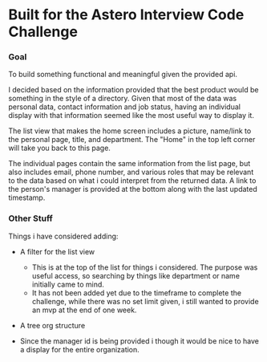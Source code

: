 # Built for the Astero Interview Code Challenge

### Goal

To build something functional and meaningful given the provided api.

I decided based on the information provided that the best product would be something in the style of a directory.
Given that most of the data was personal data, contact information and job status, having an individual display with that information seemed like the most useful way to display it.

The list view that makes the home screen includes a picture, name/link to the personal page, title, and department. The "Home" in the top left corner will take you back to this page.

The individual pages contain the same information from the list page, but also includes email, phone number, and various roles that may be relevant to the data based on what i could interpret from the returned data.
A link to the person's manager is provided at the bottom along with the last updated timestamp.

### Other Stuff

Things i have considered adding:

* A filter for the list view
  * This is at the top of the list for things i considered.  The purpose was useful access, so searching by things like department or name initially came to mind.
  * It has not been added yet due to the timeframe to complete the challenge, while there was no set limit given, i still wanted to provide an mvp at the end of one week.

* A tree org structure
 * Since the manager id is being provided i though it would be nice to have a display for the entire organization.
